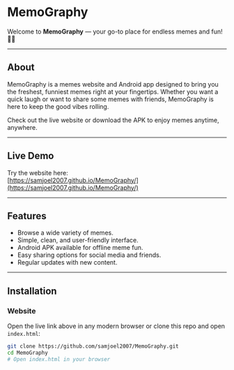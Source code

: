 # MemoGraphy

Welcome to **MemoGraphy** — your go-to place for endless memes and fun! 🎉😄

---

## About

MemoGraphy is a memes website and Android app designed to bring you the freshest, funniest memes right at your fingertips. Whether you want a quick laugh or want to share some memes with friends, MemoGraphy is here to keep the good vibes rolling.

Check out the live website or download the APK to enjoy memes anytime, anywhere.

---

## Live Demo

Try the website here:  
[https://samjoel2007.github.io/MemoGraphy/](https://samjoel2007.github.io/MemoGraphy/)

---

## Features

- Browse a wide variety of memes.
- Simple, clean, and user-friendly interface.
- Android APK available for offline meme fun.
- Easy sharing options for social media and friends.
- Regular updates with new content.

---

## Installation

### Website

Open the live link above in any modern browser or clone this repo and open `index.html`:

```bash
git clone https://github.com/samjoel2007/MemoGraphy.git
cd MemoGraphy
# Open index.html in your browser
